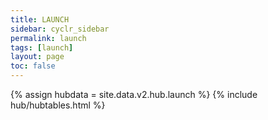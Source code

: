 ```yaml
---
title: LAUNCH
sidebar: cyclr_sidebar
permalink: launch
tags: [launch]
layout: page
toc: false
---
```

{% assign hubdata = site.data.v2.hub.launch %}
{% include hub/hubtables.html %}